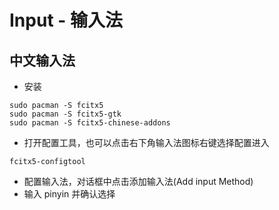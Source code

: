 # Input - 输入法

## 中文输入法

* 安装

```
sudo pacman -S fcitx5 
sudo pacman -S fcitx5-gtk
sudo pacman -S fcitx5-chinese-addons
```

* 打开配置工具，也可以点击右下角输入法图标右键选择配置进入

``` 
fcitx5-configtool
```

* 配置输入法，对话框中点击添加输入法(Add input Method)
* 输入 pinyin 并确认选择

